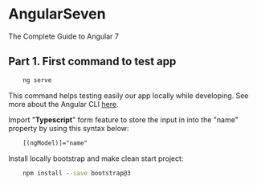 # AngularSeven
The Complete Guide to Angular 7

## Part 1. First command to test app
```cmd
    ng serve
```
This command helps testing easily our app locally while developing.
See more about the Angular CLI [here](https://cli.angular.io/).

Import "**Typescript**" form feature to store the input in into the "name" property by using this syntax below:
```html
    [(ngModel)]="name"
```

Install locally bootstrap and make clean start project:
```cmd
    npm install --save bootstrap@3
```